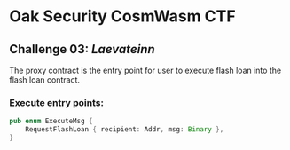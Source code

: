 # Oak Security CosmWasm CTF

## Challenge 03: *Laevateinn*

The proxy contract is the entry point for user to execute flash loan into the flash loan contract.

### Execute entry points:
```rust
pub enum ExecuteMsg {
    RequestFlashLoan { recipient: Addr, msg: Binary },
}
```